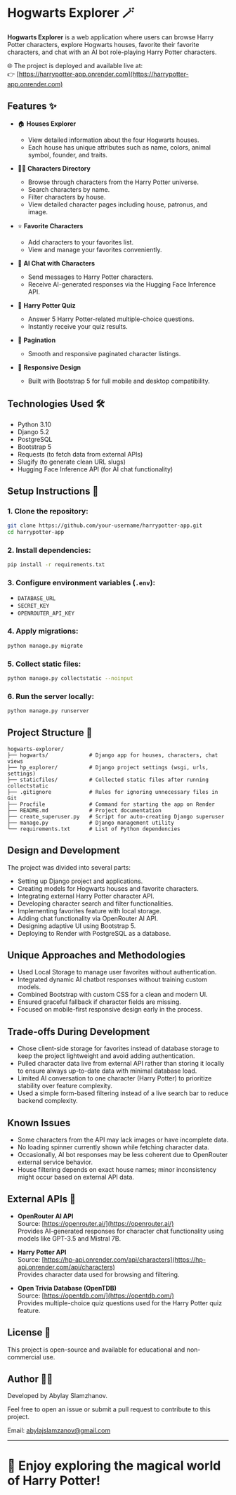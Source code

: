 # Hogwarts Explorer 🪄

**Hogwarts Explorer** is a web application where users can browse Harry Potter characters, explore Hogwarts houses, favorite their favorite characters, and chat with an AI bot role-playing Harry Potter characters.

🌐 The project is deployed and available live at:  
👉 [https://harrypotter-app.onrender.com](https://harrypotter-app.onrender.com)
## Features ✨

- 🏠 **Houses Explorer**
  - View detailed information about the four Hogwarts houses.
  - Each house has unique attributes such as name, colors, animal symbol, founder, and traits.

- 🧙‍♂️ **Characters Directory**
  - Browse through characters from the Harry Potter universe.
  - Search characters by name.
  - Filter characters by house.
  - View detailed character pages including house, patronus, and image.

- ⭐ **Favorite Characters**
  - Add characters to your favorites list.
  - View and manage your favorites conveniently.

- 💬 **AI Chat with Characters**
  - Send messages to Harry Potter characters.
  - Receive AI-generated responses via the Hugging Face Inference API.

- 🧠 **Harry Potter Quiz**
  - Answer 5 Harry Potter-related multiple-choice questions.
  - Instantly receive your quiz results.

- 🔎 **Pagination**
  - Smooth and responsive paginated character listings.

- 🎨 **Responsive Design**
  - Built with Bootstrap 5 for full mobile and desktop compatibility.

## Technologies Used 🛠️

- Python 3.10
- Django 5.2
- PostgreSQL
- Bootstrap 5
- Requests (to fetch data from external APIs)
- Slugify (to generate clean URL slugs)
- Hugging Face Inference API (for AI chat functionality)

## Setup Instructions 🧩

### 1. Clone the repository:

```bash
git clone https://github.com/your-username/harrypotter-app.git
cd harrypotter-app
```

### 2. Install dependencies:

```bash
pip install -r requirements.txt
```

### 3. Configure environment variables (`.env`):
- `DATABASE_URL`
- `SECRET_KEY`
- `OPENROUTER_API_KEY`

### 4. Apply migrations:

```bash
python manage.py migrate
```

### 5. Collect static files:

```bash
python manage.py collectstatic --noinput
```

### 6. Run the server locally:

```bash
python manage.py runserver
```

## Project Structure 📂

```plaintext
hogwarts-explorer/
├── hogwarts/             # Django app for houses, characters, chat views
├── hp_explorer/          # Django project settings (wsgi, urls, settings)
├── staticfiles/          # Collected static files after running collectstatic
├── .gitignore            # Rules for ignoring unnecessary files in Git
├── Procfile              # Command for starting the app on Render
├── README.md             # Project documentation
├── create_superuser.py   # Script for auto-creating Django superuser
├── manage.py             # Django management utility
└── requirements.txt      # List of Python dependencies
```
## Design and Development

The project was divided into several parts:
- Setting up Django project and applications.
- Creating models for Hogwarts houses and favorite characters.
- Integrating external Harry Potter character API.
- Developing character search and filter functionalities.
- Implementing favorites feature with local storage.
- Adding chat functionality via OpenRouter AI API.
- Designing adaptive UI using Bootstrap 5.
- Deploying to Render with PostgreSQL as a database.

## Unique Approaches and Methodologies

- Used Local Storage to manage user favorites without authentication.
- Integrated dynamic AI chatbot responses without training custom models.
- Combined Bootstrap with custom CSS for a clean and modern UI.
- Ensured graceful fallback if character fields are missing.
- Focused on mobile-first responsive design early in the process.

## Trade-offs During Development

- Chose client-side storage for favorites instead of database storage to keep the project lightweight and avoid adding authentication.
- Pulled character data live from external API rather than storing it locally to ensure always up-to-date data with minimal database load.
- Limited AI conversation to one character (Harry Potter) to prioritize stability over feature complexity.
- Used a simple form-based filtering instead of a live search bar to reduce backend complexity.

## Known Issues

- Some characters from the API may lack images or have incomplete data.
- No loading spinner currently shown while fetching character data.
- Occasionally, AI bot responses may be less coherent due to OpenRouter external service behavior.
- House filtering depends on exact house names; minor inconsistency might occur based on external API data.

## External APIs 📡

- **OpenRouter AI API**  
  Source: [https://openrouter.ai/](https://openrouter.ai/)  
  Provides AI-generated responses for character chat functionality using models like GPT-3.5 and Mistral 7B.

- **Harry Potter API**  
  Source: [https://hp-api.onrender.com/api/characters](https://hp-api.onrender.com/api/characters)  
  Provides character data used for browsing and filtering.

- **Open Trivia Database (OpenTDB)**  
  Source: [https://opentdb.com/](https://opentdb.com/)  
  Provides multiple-choice quiz questions used for the Harry Potter quiz feature.

## License 📄

This project is open-source and available for educational and non-commercial use.

## Author 👨‍💻

Developed by Abylay Slamzhanov.

Feel free to open an issue or submit a pull request to contribute to this project.

Email: abylajslamzanov@gmail.com

---

# 🎉 Enjoy exploring the magical world of Harry Potter!






